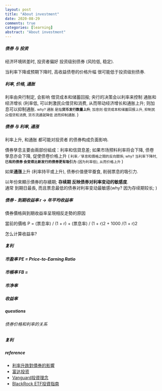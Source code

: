 ```yaml
---
layout: post
title: "About investment"
date: 2020-08-29
comments: true
categories: [learning]
abstract: "About investment"
---
```


##### 债券 与 投资 
经济环境转差时, 投资者偏好 投资级别债券 (风险低, 稳定).  

当利率下降或预期下降时, 高收益债卷的价格升幅 很可能低于投资级别债券.  


##### 利率, 价格, 通胀  
 利率由央行制定, 会影响 借贷成本和储蓄回报; 央行的决策会以利率来控制 通胀和经济增长 (利率低, 可以刺激民众借贷和消费, 从而带动经济增长和通胀上升; 则加息可以抑制通胀. <small> why? 通胀 是指**货币发行数量上升**; 加息则 借贷成本和储蓄回报上升, 抑制民众借贷和消费, 货币流通就降低 进而抑制通胀. </small>)   

##### 债券 与 利率, 通涨   
利率上升, 和通胀 都可能对投资者 的债券构成负面影响.   

債券孳息主要由兩部份組成：利率和信貸息差; 如果市场预料利率将会下降, 债卷孳息亦会下降, 促使债卷价格上升  (<small>  利率／孳息和價格之間的反向關係; why? 当利率下降时, **已有的债券 会变得比新发行的债券更有吸引力** (因为利率低), 从而价格上升 </small>)   

如果**通涨**上升 (利率持平或上升), 债券价值便早蚕食, 削弱票息的吸引力.   


以年份來顯示債券的存續期; **存续期 反映债券对利率变动的敏感度**.    
通常 到期日最長, 而且票息最低的债券对利率变动最敏感(why?  因为存续期较长; )  

##### 债券  - 到期收益率  r -> 年平均收益率  
債券價格與到期收益率呈現相反走勢的原因

當前的價格 P = (票息率) / (1 + r) + (票息率) / (1 + r)2 + 1000 /(1 + r)2

怎么计算收益率?  

##### 复利  


 
##### 市盈率  PE = Price-to-Earning Ratio 


##### 市帳率  FB = 

##### 市净率  

##### 收益率  



##### questions 

###### 债券价格和利率的关系 


##### 复利 


##### reference  
* [利率升跌對債券的影響](https://www.fidelity.com.hk/zh/start-investing/learn-about-investing/bond-investing-made-simple/how-interest-rates-affect-bonds) 
* [富达投资](https://www.fidelity.com.hk/zh/start-investing/learn-about-investing/bond-investing-made-simple/understanding-investment-grade-and-high-yield-bonds) 
* [Vanguard投資理念](https://www.vanguard.com.cn/investment-philosophies/) 
* [BlackRock ETF投資指南](https://www.blackrock.com/hk/zh/etfs-simplified)